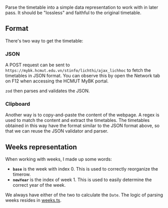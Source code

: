 Parse the timetable into a simple data representation to work with in later pass. It should be
"lossless" and faithful to the original timetable.

## Format

There's two way to get the timetable:

### JSON

A POST request can be sent to `https://mybk.hcmut.edu.vn/stinfo/lichthi/ajax_lichhoc` to fetch the
timetables in JSON format. You can observe this by open the Network tab on F12 when accessing the
HCMUT MyBK portal.

`zod` then parses and validates the JSON.

### Clipboard

Another way is to copy-and-paste the content of the webpage. A regex is used to match the content
and extract the timetables. The timetables obtained in this way have the format similar to the JSON
format above, so that we can reuse the JSON validator and parser.

## Weeks representation

When working with weeks, I made up some words:

-   **`base`** is the week with index 0. This is used to correctly reorganize the timerow.
-   **`newYear`** is the index of week 1. This is used to easily determine the correct year of the
    week.

We always have either of the two to calculate the `Date`. The logic of parsing weeks resides in
[weeks.ts](/src/parser/json/weeks.ts).

